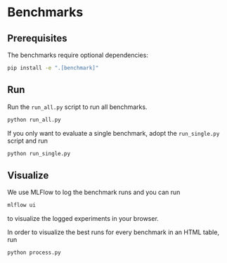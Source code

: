 # Benchmarks

## Prerequisites

The benchmarks require optional dependencies:

```bash
pip install -e ".[benchmark]"
```

## Run

Run the `run_all.py` script to run all benchmarks.

```bash
python run_all.py
```

If you only want to evaluate a single benchmark, adopt the `run_single.py` script
and run

```bash
python run_single.py
```

## Visualize

We use MLFlow to log the benchmark runs and you can run

```bash
mlflow ui
```

to visualize the logged experiments in your browser.

In order to visualize the best runs for every benchmark in an HTML table, run

```bash
python process.py
```
